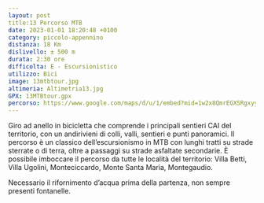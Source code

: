 ```yaml
---
layout: post
title:13 Percorso MTB
date: 2023-01-01 18:20:48 +0100
category: piccolo-appennino
distanza: 18 Km
dislivello:	± 500 m
durata:	2:30 ore
difficolta:	E - Escursionistico
utilizzo: Bici
image: 13mtbtour.jpg
altimeria: Altimetria13.jpg
GPX: 13MTBtour.gpx
percorso: https://www.google.com/maps/d/u/1/embed?mid=1w2x8QmrEGXSRgxyyPoNA5a1WVtVYgQo&ehbc=2E312F
---
```


Giro ad anello in bicicletta che comprende i principali sentieri CAI del territorio, con un andirivieni di colli, valli, sentieri e punti panoramici. Il percorso è un classico dell’escursionismo in MTB con lunghi tratti su strade sterrate o di terra, oltre a passaggi su strade asfaltate secondarie. È possibile imboccare il percorso da tutte le località del territorio: Villa Betti, Villa Ugolini, Monteciccardo, Monte Santa Maria, Montegaudio.

Necessario il rifornimento d’acqua prima della partenza, non sempre presenti fontanelle.



